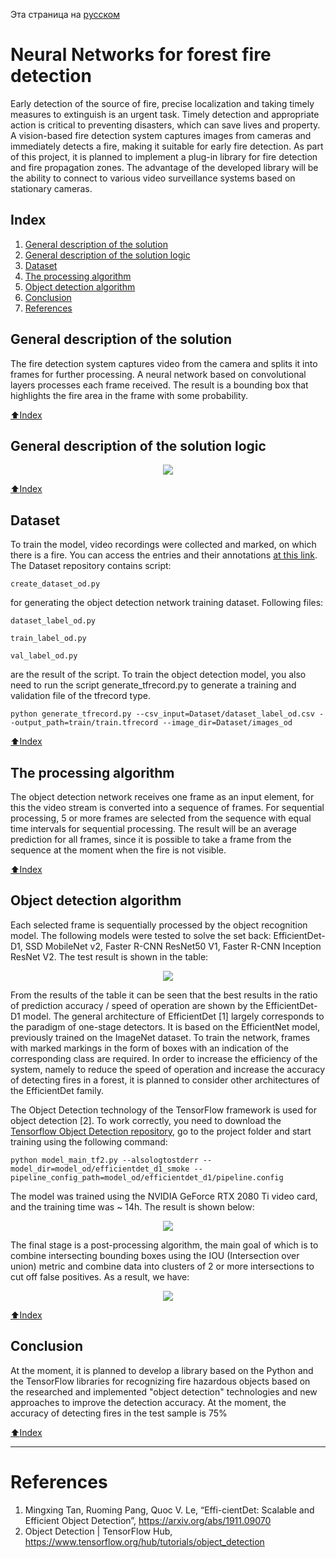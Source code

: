 Эта страница на [русском](./README-RU.md)

# Neural Networks for forest fire detection
<p> Early detection of the source of fire, precise localization and taking timely measures to extinguish is an urgent task. Timely detection and appropriate action is critical to preventing disasters, which can save lives and property. </>
A vision-based fire detection system captures images from cameras and immediately detects a fire, making it suitable for early fire detection. As part of this project, it is planned to implement a plug-in library for fire detection and fire propagation zones. The advantage of the developed library will be the ability to connect to various video surveillance systems based on stationary cameras.
  
## Index
1. [General description of the solution](#general-description-of-the-solution)
2. [General description of the solution logic](#general-description-of-the-solution-logic)
3. [Dataset](#dataset)
4. [The processing algorithm](#the-processing-algorithm)
5. [Object detection algorithm](#object-detection-algorithm)
6. [Conclusion](#conclusion)
7. [References](#references)

## General description of the solution
The fire detection system captures video from the camera and splits it into frames for further processing. A neural network based on convolutional layers processes each frame received. The result is a bounding box that highlights the fire area in the frame with some probability.

[:arrow_up:Index](#index)

## General description of the solution logic
<p align="center">
  <img src="https://github.com/Vladislav26Laptev/Smoke_detection/blob/main/data/Scheme-eng.png">
</>

[:arrow_up:Index](#index)

## Dataset
To train the model, video recordings were collected and marked, on which there is a fire. You can access the entries and their annotations [at this link](http://yadi.sk/d/DACCsm_-FbeYmQ?w=1).
The Dataset repository contains script:
 ````
 create_dataset_od.py
 ````
for generating the object detection network training dataset.
Following files:
 ````
 dataset_label_od.py
 ````
 ````
 train_label_od.py
 ````
 ````
 val_label_od.py
 ````
are the result of the script. To train the object detection model, you also need to run the script generate_tfrecord.py to generate a training and validation file of the tfrecord type.
````
python generate_tfrecord.py --csv_input=Dataset/dataset_label_od.csv --output_path=train/train.tfrecord --image_dir=Dataset/images_od
````

[:arrow_up:Index](#index)

## The processing algorithm
The object detection network receives one frame as an input element, for this the video stream is converted into a sequence of frames. For sequential processing, 5 or more frames are selected from the sequence with equal time intervals for sequential processing. The result will be an average prediction for all frames, since it is possible to take a frame from the sequence at the moment when the fire is not visible.

[:arrow_up:Index](#index)

## Object detection algorithm
Each selected frame is sequentially processed by the object recognition model. The following models were tested to solve the set back: EfficientDet-D1, SSD MobileNet v2, Faster R-CNN ResNet50 V1, Faster R-CNN Inception ResNet V2. 
The test result is shown in the table:

 <p align="center">
  <img src="https://github.com/Vladislav26Laptev/Smoke_detection/blob/main/data/Model.png">
</p>
 
From the results of the table it can be seen that the best results in the ratio of prediction accuracy / speed of operation are shown by the EfficientDet-D1 model. The general architecture of EfficientDet [1] largely corresponds to the paradigm of one-stage detectors. It is based on the EfficientNet model, previously trained on the ImageNet dataset. To train the network, frames with marked markings in the form of boxes with an indication of the corresponding class are required. In order to increase the efficiency of the system, namely to reduce the speed of operation and increase the accuracy of detecting fires in a forest, it is planned to consider other architectures of the EfficientDet family.

The Object Detection technology of the TensorFlow framework is used for object detection [2]. To work correctly, you need to download the [Tensorflow Object Detection repository](https://github.com/tensorflow/models/tree/master/research/object_detection), go to the project folder and start training using the following command:
````
python model_main_tf2.py --alsologtostderr --model_dir=model_od/efficientdet_d1_smoke --pipeline_config_path=model_od/efficientdet_d1/pipeline.config
````
The model was trained using the NVIDIA GeForce RTX 2080 Ti video card, and the training time was ~ 14h. The result is shown below:
<p align="center">
  <img src="https://github.com/Vladislav26Laptev/Smoke_detection/blob/main/data/Res_1.png">
</>
 
The final stage is a post-processing algorithm, the main goal of which is to combine intersecting bounding boxes using the IOU (Intersection over union) metric and combine data into clusters of 2 or more intersections to cut off false positives. As a result, we have:
 
 <p align="center">
  <img src="https://github.com/Vladislav26Laptev/Smoke_detection/blob/main/data/Res_2.png">
</>
 
[:arrow_up:Index](#index)

## Conclusion
At the moment, it is planned to develop a library based on the Python and the TensorFlow libraries for recognizing fire hazardous objects based on the researched and implemented "object detection" technologies and new approaches to improve the detection accuracy. At the moment, the accuracy of detecting fires in the test sample is 75%

[:arrow_up:Index](#index)

____
# References
1. Mingxing Tan, Ruoming Pang, Quoc V. Le, “Effi-cientDet: Scalable and Efficient Object Detection”, https://arxiv.org/abs/1911.09070
2. Object Detection | TensorFlow Hub, https://www.tensorflow.org/hub/tutorials/object_detection
